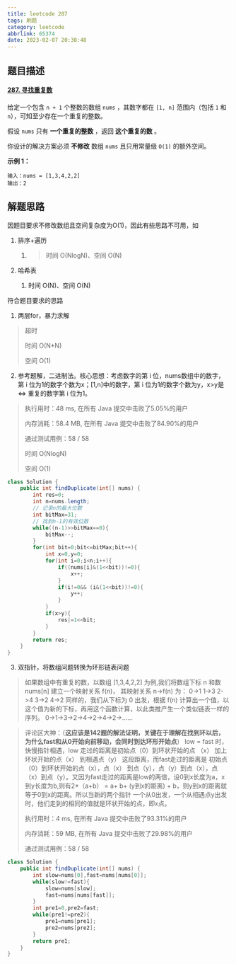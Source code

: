 ```yaml
---
title: leetcode 287
tags: 刷题
category: leetcode
abbrlink: 65374
date: 2023-02-07 20:38:48
---
```


## 题目描述

#### [287. 寻找重复数](https://leetcode.cn/problems/find-the-duplicate-number/)



给定一个包含 `n + 1` 个整数的数组 `nums` ，其数字都在 `[1, n]` 范围内（包括 `1` 和 `n`），可知至少存在一个重复的整数。

假设 `nums` 只有 **一个重复的整数** ，返回 **这个重复的数** 。

你设计的解决方案必须 **不修改** 数组 `nums` 且只用常量级 `O(1)` 的额外空间。

 

**示例 1：**

```
输入：nums = [1,3,4,2,2]
输出：2
```



## 解题思路

因题目要求不修改数组且空间复杂度为O(1)，因此有些思路不可用，如

1. 排序+遍历

   1. > 时间 O(NlogN)、空间 O(N)

2. 哈希表

   1. 时间 O(N)、空间 O(N)

符合题目要求的思路

1. 两层for，暴力求解

> 超时
>
> 时间 O(N*N)
>
> 空间 O(1)

2. 参考题解，二进制法。核心思想：考虑数字的第 i 位，nums数组中的数字，第 i 位为1的数字个数为x；[1,n]中的数字，第 i 位为1的数字个数为y，x>y是 <=> 重复的数字第 i 位为1。

> 执行用时：48 ms, 在所有 Java 提交中击败了5.05%的用户
>
> 内存消耗：58.4 MB, 在所有 Java 提交中击败了84.90%的用户
>
> 通过测试用例：58 / 58
>
> 时间 O(NlogN)
>
> 空间 O(1)

```java
class Solution {
    public int findDuplicate(int[] nums) {
        int res=0;
        int n=nums.length;
        // 记录n的最大位数
        int bitMax=31;
        // 找到n-1的有效位数
        while((n-1)>>bitMax==0){
            bitMax--;
        }
        for(int bit=0;bit<=bitMax;bit++){
            int x=0,y=0;
            for(int i=0;i<n;i++){
                if((nums[i]&(1<<bit))!=0){
                    x++;
                }
                if(i!=0&& (i&(1<<bit))!=0){
                    y++;
                }
            }
            if(x>y){
                res|=1<<bit;
            }
        }
        return res;
    }
}
```

3. 双指针，将数组问题转换为环形链表问题

> 如果数组中有重复的数，以数组 [1,3,4,2,2] 为例,我们将数组下标 n 和数 nums[n] 建立一个映射关系 f(n)，
> 其映射关系 n->f(n) 为：
> 0->1
> 1->3
> 2->4
> 3->2
> 4->2
> 同样的，我们从下标为 0 出发，根据 
> f(n) 计算出一个值，以这个值为新的下标，再用这个函数计算，以此类推产生一个类似链表一样的序列。
> 0->1->3->2->4->2->4->2->……

> 评论区大神：（**这应该是142题的解法证明，关键在于理解在找到环以后，为什么fast和从0开始向前移动，会同时到达环形开始点**） low = fast 时，快慢指针相遇，low 走过的距离是初始点（0）到环状开始的点 （x） 加上 环状开始的点（x） 到相遇点（y） 这段距离，而fast走过的距离是 初始点（0）到环状开始的点（x），点（x） 到点（y），点（y）到点（x），点（x）到点（y）。又因为fast走过的距离是low的两倍，设0到x长度为a，x到y长度为b,则有2*（a+b） = a+ b+ (y到x的距离) + b，则y到x的距离就等于0到x的距离。所以当新的两个指针 一个从0出发，一个从相遇点y出发时，他们走到的相同的值就是环状开始的点，即x点。
>
> 执行用时：4 ms, 在所有 Java 提交中击败了93.31%的用户
>
> 内存消耗：59 MB, 在所有 Java 提交中击败了29.98%的用户
>
> 通过测试用例：58 / 58

```java
class Solution {
    public int findDuplicate(int[] nums) {
        int slow=nums[0],fast=nums[nums[0]];
        while(slow!=fast){
            slow=nums[slow];
            fast=nums[nums[fast]];
        }
        int pre1=0,pre2=fast;
        while(pre1!=pre2){
            pre1=nums[pre1];
            pre2=nums[pre2];
        }
        return pre1;
    }
}
```

